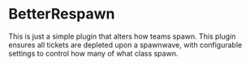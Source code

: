 # BetterRespawn

This is just a simple plugin that alters how teams spawn.
This plugin ensures all tickets are depleted upon a spawnwave, with configurable settings to control how many of what class spawn.
